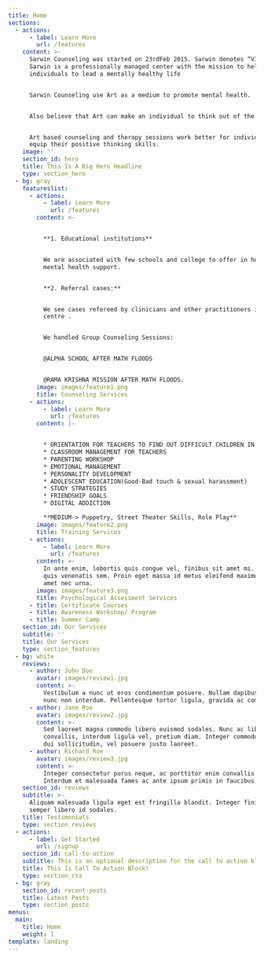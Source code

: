 ```yaml
---
title: Home
sections:
  - actions:
      - label: Learn More
        url: /features
    content: >-
      Sarwin Counseling was started on 23rdFeb 2015. Sarwin denotes “VICTORY“.
      Sarwin is a professionally managed center with the mission to help
      individuals to lead a mentally healthy life 


      Sarwin Counseling use Art as a medium to promote mental health.


      Also believe that Art can make an individual to think out of the box.


      Art based counseling and therapy sessions work better for individual to
      equip their positive thinking skills.
    image: ''
    section_id: hero
    title: This Is A Big Hero Headline
    type: section_hero
  - bg: gray
    featureslist:
      - actions:
          - label: Learn More
            url: /features
        content: >-


          **1. Educational institutions**


          We are associated with few schools and college to offer in housed
          mental health support.


          **2. Referral cases:**


          We see cases refereed by clinicians and other practitioners in our
          centre .


          We handled Group Counseling Sessions: 


          @ALPHA SCHOOL AFTER MATH FLOODS


          @RAMA KRISHNA MISSION AFTER MATH FLOODS.
        image: images/feature1.png
        title: Counseling Services
      - actions:
          - label: Learn More
            url: /features
        content: |-


          * ORIENTATION FOR TEACHERS TO FIND OUT DIFFICULT CHILDREN IN CLASS
          * CLASSROOM MANAGEMENT FOR TEACHERS
          * PARENTING WORKSHOP
          * EMOTIONAL MANAGEMENT
          * PERSONALITY DEVELOPMENT
          * ADOLESCENT EDUCATION(Good-Bad touch & sexual harassment)
          * STUDY STRATEGIES
          * FRIENDSHIP GOALS
          * DIGITAL ADDICTION

          **MEDIUM-> Puppetry, Street Theater Skills, Role Play**
        image: images/feature2.png
        title: Training Services
      - actions:
          - label: Learn More
            url: /features
        content: >-
          In ante enim, lobortis quis congue vel, finibus sit amet mi. Aenean
          quis venenatis sem. Proin eget massa id metus eleifend maximus sit
          amet nec urna.
        image: images/feature3.png
        title: Psychological Assessment Services
      - title: Certificate Courses
      - title: Awareness Workshop/ Program
      - title: Summer Camp
    section_id: Our Services
    subtitle: ''
    title: Our Services
    type: section_features
  - bg: white
    reviews:
      - author: John Doe
        avatar: images/review1.jpg
        content: >-
          Vestibulum a nunc ut eros condimentum posuere. Nullam dapibus quis
          nunc non interdum. Pellentesque tortor ligula, gravida ac commodo eu.
      - author: Jane Roe
        avatar: images/review2.jpg
        content: >-
          Sed laoreet magna commodo libero euismod sodales. Nunc ac libero
          convallis, interdum ligula vel, pretium diam. Integer commodo sem at
          dui sollicitudin, vel posuere justo laoreet.
      - author: Richard Roe
        avatar: images/review3.jpg
        content: >-
          Integer consectetur purus neque, ac porttitor enim convallis vitae.
          Interdum et malesuada fames ac ante ipsum primis in faucibus.
    section_id: reviews
    subtitle: >-
      Aliquam malesuada ligula eget est fringilla blandit. Integer finibus
      semper libero id sodales. 
    title: Testimonials
    type: section_reviews
  - actions:
      - label: Get Started
        url: /signup
    section_id: call-to-action
    subtitle: This is an optional description for the call to action block.
    title: This Is Call To Action Block!
    type: section_cta
  - bg: gray
    section_id: recent-posts
    title: Latest Posts
    type: section_posts
menus:
  main:
    title: Home
    weight: 1
template: landing
---
```


